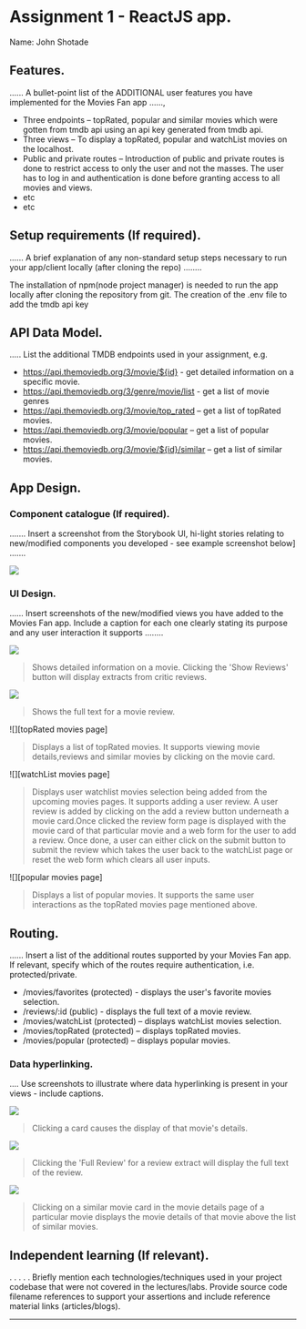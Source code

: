 # Assignment 1 - ReactJS app.

Name: John Shotade

## Features.

...... A bullet-point list of the ADDITIONAL user features you have implemented for the  Movies Fan app ......,
 
 + Three endpoints – topRated, popular and similar movies which were gotten from tmdb api using an api key generated from tmdb api.
 + Three views – To display a topRated, popular and watchList movies on the localhost.
 + Public and private routes – Introduction of public and private routes is done to restrict access to only the user and not the masses. The user has to log in and authentication is done before granting access to all movies and views.
 + etc
 + etc

## Setup requirements (If required).

...... A brief explanation of any non-standard setup steps necessary to run your app/client locally (after cloning the repo) ........

The installation of npm(node project manager) is needed to run the app locally after cloning the repository from git.
The creation of the .env file to add the tmdb api key
## API Data Model.

..... List the additional TMDB endpoints used in your assignment, e.g.

+ https://api.themoviedb.org/3/movie/${id} - get detailed information on a specific movie. 
+ https://api.themoviedb.org/3/genre/movie/list - get a list of movie genres
+ https://api.themoviedb.org/3/movie/top_rated – get a list of topRated movies.
+ https://api.themoviedb.org/3/movie/popular – get a list of popular movies.
+ https://api.themoviedb.org/3/movie/${id}/similar – get a list of similar movies.

## App Design.

### Component catalogue (If required).

....... Insert a screenshot from the Storybook UI, hi-light stories relating to new/modified components you developed - see example screenshot below] .......

![][stories]

### UI Design.

...... Insert screenshots of the new/modified views you have added to the Movies Fan app. Include a caption for each one clearly stating its purpose and any user interaction it supports ........

![][movieDetail]
>Shows detailed information on a movie. Clicking the 'Show Reviews' button will display extracts from critic reviews.

![][review]
>Shows the full text for a movie review. 

![][topRated movies page]
>Displays a list of topRated movies. It supports viewing movie details,reviews and similar movies by clicking on the movie card.

![][watchList movies page]
>Displays user watchlist movies selection being added from the upcoming movies pages. It supports adding a user review. A user review is added by clicking on the add a review button underneath a movie card.Once clicked the review form page is displayed with the movie card of that particular movie and a web form for the user to add a review. Once done, a user can either click on the submit button to submit the review which takes the user back to the watchList page or reset the web form which clears all user inputs.

![][popular movies page]
>Displays a list of popular movies. It supports the same user interactions as the topRated movies page mentioned above.



## Routing.

...... Insert a list of the additional routes supported by your Movies Fan app. If relevant, specify which of the routes require authentication, i.e. protected/private.

+ /movies/favorites (protected) - displays the user's favorite movies selection.
+ /reviews/:id (public) - displays the full text of a movie review.
+ /movies/watchList (protected) – displays watchList movies selection.
+ /movies/topRated (protected) – displays topRated movies.
+ /movies/popular (protected) – displays popular movies.

### Data hyperlinking.

.... Use screenshots to illustrate where data hyperlinking is present in your views - include captions.

![][cardLink]
> Clicking a card causes the display of that movie's details.

![][reviewLink]
>Clicking the 'Full Review' for a review extract will display the full text of the review.

![][cardLink]
> Clicking on a similar movie card in the movie details page of a particular movie displays the movie details of that movie above the list of similar movies.


## Independent learning (If relevant).

. . . . . Briefly mention each technologies/techniques used in your project codebase that were not covered in the lectures/labs. Provide source code filename references to support your assertions and include reference material links (articles/blogs).

---------------------------------

[model]: ./data.jpg
[movieDetail]: ./public/movieDetail.png
[review]: ./public/review.png
[reviewLink]: ./public/reviewLink.png
[cardLink]: ./public/cardLink.png
[stories]: ./public/storybook.png